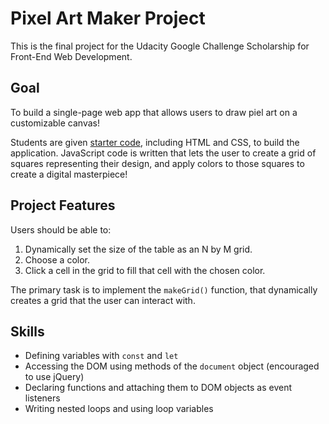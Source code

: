 # Pixel Art Maker Project
This is the final project for the Udacity Google Challenge Scholarship for Front-End Web Development. 

## Goal
To build a single-page web app that allows users to draw piel art on a customizable canvas!

Students are given [starter code](https://github.com/udacity/project-pixel-art-maker-starter), including HTML and CSS, to build the application. JavaScript code is written that lets the user to create a grid of squares representing their design, and apply colors to those squares to create a digital masterpiece!

## Project Features
Users should be able to:

1. Dynamically set the size of the table as an N by M grid.
2. Choose a color.
3. Click a cell in the grid to fill that cell with the chosen color.

The primary task is to implement the `makeGrid()` function, that dynamically creates a grid that the user can interact with.

## Skills
* Defining variables with `const` and `let`
* Accessing the DOM using methods of the `document` object (encouraged to use jQuery)
* Declaring functions and attaching them to DOM objects as event listeners
* Writing nested loops and using loop variables
